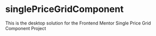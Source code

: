 # singlePriceGridComponent
This is the desktop solution for the Frontend Mentor Single Price Grid Component Project
